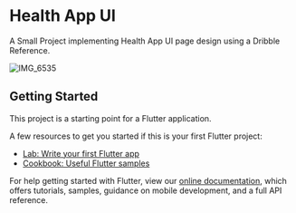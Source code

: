 # Health App UI

A Small Project implementing Health App UI page design using a Dribble Reference.

![IMG_6535](https://user-images.githubusercontent.com/53341343/161414473-141b65e9-95d6-4ddd-bff6-7f5c1533f7f5.PNG)

## Getting Started

This project is a starting point for a Flutter application.

A few resources to get you started if this is your first Flutter project:

- [Lab: Write your first Flutter app](https://flutter.dev/docs/get-started/codelab)
- [Cookbook: Useful Flutter samples](https://flutter.dev/docs/cookbook)

For help getting started with Flutter, view our
[online documentation](https://flutter.dev/docs), which offers tutorials,
samples, guidance on mobile development, and a full API reference.
